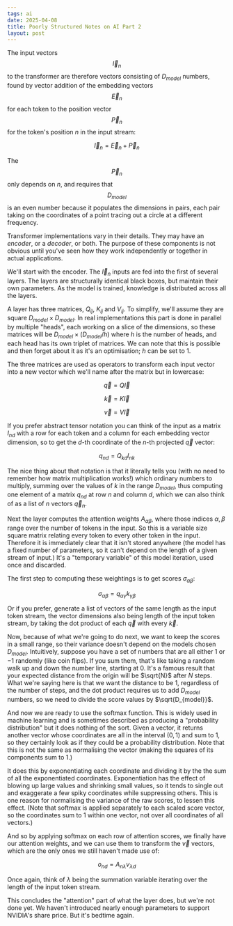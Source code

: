 ```yaml
---
tags: ai
date: 2025-04-08
title: Poorly Structured Notes on AI Part 2
layout: post
---
```


The input vectors $$\vec{I}_{n}$$ to the transformer are therefore vectors consisting of $D_{model}$ numbers, found by vector addition of the embedding vectors $$\vec{E}_n$$ for each token to the position vector $$\vec{P}_n$$ for the token's position $n$ in the input stream:

$$\vec{I}_n = \vec{E}_n + \vec{P}_n$$

The $$\vec{P}_n$$ only depends on $n$, and requires that $$D_{model}$$ is an even number because it populates the dimensions in pairs, each pair taking on the coordinates of a point tracing out a circle at a different frequency.

Transformer implementations vary in their details. They may have an _encoder_, or a _decoder_, or both. The purpose of these components is not obvious until you've seen how they work independently or together in actual applications.

We'll start with the encoder. The $\vec{I}_n$ inputs are fed into the first of several layers. The layers are structurally identical black boxes, but maintain their own parameters. As the model is trained, knowledge is distributed across all the layers.

A layer has three matrices, $Q_{ij}$, $K_{ij}$ and $V_{ij}$. To simplify, we'll assume they are square $D_{model} \times D_{model}$. In real implementations this part is done in parallel by multiple "heads", each working on a slice of the dimensions, so these matrices will be $D_{model} \times (D_{model}/h)$ where $h$ is the number of heads, and each head has its own triplet of matrices. We can note that this is possible and then forget about it as it's an optimisation; $h$ can be set to $1$.

The three matrices are used as operators to transform each input vector into a new vector which we'll name after the matrix but in lowercase:

$$
\vec{q} = Q \vec{I}
$$

$$
\vec{k} = K \vec{I}
$$

$$
\vec{v} = V \vec{I}
$$

If you prefer abstract tensor notation you can think of the input as a matrix $I_{nd}$ with a row for each token and a column for each embedding vector dimension, so to get the $d$-th coordinate of the $n$-th projected $\vec{q}$ vector:

$$
q_{nd} = Q_{kd} I_{nk}
$$

The nice thing about that notation is that it literally tells you (with no need to remember how matrix multiplication works!) which ordinary numbers to multiply, summing over the values of $k$ in the range $D_{model}$, thus computing one element of a matrix $q_{nd}$ at row $n$ and column $d$, which we can also think of as a list of $n$ vectors $\vec{q}_n$.

Next the layer computes the attention weights $A_{\alpha\beta}$, where those indices $\alpha, \beta$ range over the number of tokens in the input. So this is a variable size square matrix relating every token to every other token in the input. Therefore it is immediately clear that it isn't stored anywhere (the model has a fixed number of parameters, so it can't depend on the length of a given stream of input.) It's a "temporary variable" of this model iteration, used once and discarded.

The first step to computing these weightings is to get scores $\sigma_{\alpha\beta}$:

$$
\sigma_{\alpha\beta} = q_{\alpha\gamma} k_{\gamma\beta}
$$

Or if you prefer, generate a list of vectors of the same length as the input token stream, the vector dimensions also being length of the input token stream, by taking the dot product of each $\vec{q}$ with every $\vec{k}$.

Now, because of what we're going to do next, we want to keep the scores in a small range, so their variance doesn't depend on the models chosen $D_{model}$. Intuitively, suppose you have a set of numbers that are all either $1$ or $-1$ randomly (like coin flips). If you sum them, that's like taking a random walk up and down the number line, starting at $0$. It's a famous result that your expected distance from the origin will be $\sqrt{N}$ after $N$ steps. What we're saying here is that we want the distance to be $1$, regardless of the number of steps, and the dot product requires us to add $D_{model}$ numbers, so we need to divide the score values by $\sqrt{D_{model}}$.

And now we are ready to use the $\text{softmax}$ function. This is widely used in machine learning and is sometimes described as producing a "probability distribution" but it does nothing of the sort. Given a vector, it returns another vector whose coordinates are all in the interval $(0, 1)$ and sum to $1$, so they certainly look as if they could be a probability distribution. Note that this is not the same as normalising the vector (making the squares of its components sum to $1$.)

It does this by exponentiating each coordinate and dividing it by the the sum of all the exponentiated coordinates. Exponentiation has the effect of blowing up large values and shrinking small values, so it tends to single out and exaggerate a few spiky coordinates while suppressing others. This is one reason for normalising the variance of the raw scores, to lessen this effect. (Note that $\text{softmax}$ is applied separately to each scaled score vector, so the coordinates sum to $1$ within one vector, not over all coordinates of all vectors.)

And so by applying $\text{softmax}$ on each row of attention scores, we finally have our attention weights, and we can use them to transform the $\vec{v}$ vectors, which are the only ones we still haven't made use of:

$$
o_{nd} = A_{n\lambda} v_{\lambda d}
$$

Once again, think of $\lambda$ being the summation variable iterating over the length of the input token stream.

This concludes the "attention" part of what the layer does, but we're not done yet. We haven't introduced nearly enough parameters to support NVIDIA's share price. But it's bedtime again.
